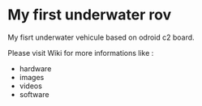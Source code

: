 # My first underwater rov

My fisrt underwater vehicule based on odroid c2 board. 

Please visit Wiki for more informations like :
- hardware
- images
- videos
- software

